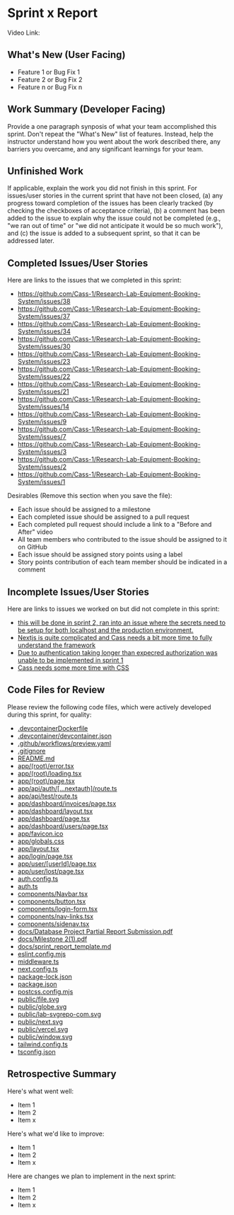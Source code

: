 # Sprint x Report 
Video Link: 
## What's New (User Facing)
 * Feature 1 or Bug Fix 1
 * Feature 2 or Bug Fix 2
 * Feature n or Bug Fix n

## Work Summary (Developer Facing)
Provide a one paragraph synposis of what your team accomplished this sprint. Don't repeat the "What's New" list of features. Instead, help the instructor understand how you went about the work described there, any barriers you overcame, and any significant learnings for your team.

## Unfinished Work
If applicable, explain the work you did not finish in this sprint. For issues/user stories in the current sprint that have not been closed, (a) any progress toward completion of the issues has been clearly tracked (by checking the checkboxes of  acceptance criteria), (b) a comment has been added to the issue to explain why the issue could not be completed (e.g., "we ran out of time" or "we did not anticipate it would be so much work"), and (c) the issue is added to a subsequent sprint, so that it can be addressed later.

## Completed Issues/User Stories
Here are links to the issues that we completed in this sprint:

 * https://github.com/Cass-1/Research-Lab-Equipment-Booking-System/issues/38
 * https://github.com/Cass-1/Research-Lab-Equipment-Booking-System/issues/37
 * https://github.com/Cass-1/Research-Lab-Equipment-Booking-System/issues/34
 * https://github.com/Cass-1/Research-Lab-Equipment-Booking-System/issues/30
 * https://github.com/Cass-1/Research-Lab-Equipment-Booking-System/issues/23
 * https://github.com/Cass-1/Research-Lab-Equipment-Booking-System/issues/22
 * https://github.com/Cass-1/Research-Lab-Equipment-Booking-System/issues/21
 * https://github.com/Cass-1/Research-Lab-Equipment-Booking-System/issues/14
 * https://github.com/Cass-1/Research-Lab-Equipment-Booking-System/issues/9
 * https://github.com/Cass-1/Research-Lab-Equipment-Booking-System/issues/7
 * https://github.com/Cass-1/Research-Lab-Equipment-Booking-System/issues/3
 * https://github.com/Cass-1/Research-Lab-Equipment-Booking-System/issues/2
 * https://github.com/Cass-1/Research-Lab-Equipment-Booking-System/issues/1

 Desirables (Remove this section when you save the file):
  * Each issue should be assigned to a milestone
  * Each completed issue should be assigned to a pull request
  * Each completed pull request should include a link to a "Before and After" video
  * All team members who contributed to the issue should be assigned to it on GitHub
  * Each issue should be assigned story points using a label
  * Story points contribution of each team member should be indicated in a comment
 
 ## Incomplete Issues/User Stories
 Here are links to issues we worked on but did not complete in this sprint:
 
 * [this will be done in sprint 2, ran into an issue where the secrets need to be setup for both localhost and the production environment.](https://github.com/Cass-1/Research-Lab-Equipment-Booking-System/issues/36)
 * [Nextjs is quite complicated and Cass needs a bit more time to fully understand the framework](https://github.com/Cass-1/Research-Lab-Equipment-Booking-System/issues/31)
 * [Due to authentication taking longer than expecred authorization was unable to be implemented in sprint 1](https://github.com/Cass-1/Research-Lab-Equipment-Booking-System/issues/8) 
 * [Cass needs some more time with CSS](https://github.com/Cass-1/Research-Lab-Equipment-Booking-System/issues/10)

## Code Files for Review
Please review the following code files, which were actively developed during this sprint, for quality:
 * [.devcontainerDockerfile](https://github.com/Cass-1/Research-Lab-Equipment-Booking-System/blob/main/.devcontainer/Dockerfile)
 * [.devcontainer/devcontainer.json](https://github.com/Cass-1/Research-Lab-Equipment-Booking-System/blob/main/.devcontainer/devcontainer.json)
 * [.github/workflows/preview.yaml](https://github.com/Cass-1/Research-Lab-Equipment-Booking-System/blob/main/.github/workflows/preview.yaml)
 * [.gitignore](https://github.com/Cass-1/Research-Lab-Equipment-Booking-System/blob/main/.gitignore)
 * [README.md](https://github.com/Cass-1/Research-Lab-Equipment-Booking-System/blob/main/README.md)
 * [app/(root)/error.tsx](https://github.com/Cass-1/Research-Lab-Equipment-Booking-System/blob/main/app/(root)/error.tsx)
 * [app/(root)/loading.tsx](https://github.com/Cass-1/Research-Lab-Equipment-Booking-System/blob/main/app/(root)/loading.tsx)
 * [app/(root)/page.tsx](https://github.com/Cass-1/Research-Lab-Equipment-Booking-System/blob/main/app/(root)/page.tsx)
 * [app/api/auth/[...nextauth]/route.ts](https://github.com/Cass-1/Research-Lab-Equipment-Booking-System/blob/main/app/api/auth/[...nextauth]/route.ts)
 * [app/api/test/route.ts](https://github.com/Cass-1/Research-Lab-Equipment-Booking-System/blob/main/app/api/test/route.ts)
 * [app/dashboard/invoices/page.tsx](https://github.com/Cass-1/Research-Lab-Equipment-Booking-System/blob/main/app/dashboard/invoices/page.tsx)
 * [app/dashboard/layout.tsx](https://github.com/Cass-1/Research-Lab-Equipment-Booking-System/blob/main/app/dashboard/layout.tsx)
 * [app/dashboard/page.tsx](https://github.com/Cass-1/Research-Lab-Equipment-Booking-System/blob/main/app/dashboard/page.tsx)
 * [app/dashboard/users/page.tsx](https://github.com/Cass-1/Research-Lab-Equipment-Booking-System/blob/main/app/dashboard/users/page.tsx)
 * [app/favicon.ico](https://github.com/Cass-1/Research-Lab-Equipment-Booking-System/blob/main/app/favicon.ico)
 * [app/globals.css](https://github.com/Cass-1/Research-Lab-Equipment-Booking-System/blob/main/app/globals.css)
 * [app/layout.tsx](https://github.com/Cass-1/Research-Lab-Equipment-Booking-System/blob/main/app/layout.tsx)
 * [app/login/page.tsx](https://github.com/Cass-1/Research-Lab-Equipment-Booking-System/blob/main/app/login/page.tsx)
 * [app/user/[userId]/page.tsx](https://github.com/Cass-1/Research-Lab-Equipment-Booking-System/blob/main/app/user/[userId]/page.tsx)
 * [app/user/lost/page.tsx](https://github.com/Cass-1/Research-Lab-Equipment-Booking-System/blob/main/app/user/lost/page.tsx)
 * [auth.config.ts](https://github.com/Cass-1/Research-Lab-Equipment-Booking-System/blob/main/auth.config.ts)
 * [auth.ts](https://github.com/Cass-1/Research-Lab-Equipment-Booking-System/blob/main/auth.ts)
 * [components/Navbar.tsx](https://github.com/Cass-1/Research-Lab-Equipment-Booking-System/blob/main/components/Navbar.tsx)
 * [components/button.tsx](https://github.com/Cass-1/Research-Lab-Equipment-Booking-System/blob/main/components/button.tsx)
 * [components/login-form.tsx](https://github.com/Cass-1/Research-Lab-Equipment-Booking-System/blob/main/components/login-form.tsx)
 * [components/nav-links.tsx](https://github.com/Cass-1/Research-Lab-Equipment-Booking-System/blob/main/components/nav-links.tsx)
 * [components/sidenav.tsx](https://github.com/Cass-1/Research-Lab-Equipment-Booking-System/blob/main/components/sidenav.tsx)
 * [docs/Database Project Partial Report Submission.pdf](https://github.com/Cass-1/Research-Lab-Equipment-Booking-System/blob/main/docs/Database%20Project%20Partial%20Report%20Submission.pdf)
 * [docs/Milestone 2(1).pdf](https://github.com/Cass-1/Research-Lab-Equipment-Booking-System/blob/main/docs/Milestone%202(1).pdf)
 * [docs/sprint_report_template.md](https://github.com/Cass-1/Research-Lab-Equipment-Booking-System/blob/main/docs/sprint_report_template.md)
 * [eslint.config.mjs](https://github.com/Cass-1/Research-Lab-Equipment-Booking-System/blob/main/eslint.config.mjs)
 * [middleware.ts](https://github.com/Cass-1/Research-Lab-Equipment-Booking-System/blob/main/middleware.ts)
 * [next.config.ts](https://github.com/Cass-1/Research-Lab-Equipment-Booking-System/blob/main/next.config.ts)
 * [package-lock.json](https://github.com/Cass-1/Research-Lab-Equipment-Booking-System/blob/main/package-lock.json)
 * [package.json](https://github.com/Cass-1/Research-Lab-Equipment-Booking-System/blob/main/package.json)
 * [postcss.config.mjs](https://github.com/Cass-1/Research-Lab-Equipment-Booking-System/blob/main/postcss.config.mjs)
 * [public/file.svg](https://github.com/Cass-1/Research-Lab-Equipment-Booking-System/blob/main/public/file.svg)
 * [public/globe.svg](https://github.com/Cass-1/Research-Lab-Equipment-Booking-System/blob/main/public/globe.svg)
 * [public/lab-svgrepo-com.svg](https://github.com/Cass-1/Research-Lab-Equipment-Booking-System/blob/main/public/lab-svgrepo-com.svg)
 * [public/next.svg](https://github.com/Cass-1/Research-Lab-Equipment-Booking-System/blob/main/public/next.svg)
 * [public/vercel.svg](https://github.com/Cass-1/Research-Lab-Equipment-Booking-System/blob/main/public/vercel.svg)
 * [public/window.svg](https://github.com/Cass-1/Research-Lab-Equipment-Booking-System/blob/main/public/window.svg)
 * [tailwind.config.ts](https://github.com/Cass-1/Research-Lab-Equipment-Booking-System/blob/main/tailwind.config.ts)
 * [tsconfig.json](https://github.com/Cass-1/Research-Lab-Equipment-Booking-System/blob/main/tsconfig.json)
 
## Retrospective Summary
Here's what went well:
  * Item 1
  * Item 2
  * Item x
 
Here's what we'd like to improve:
   * Item 1
   * Item 2
   * Item x
  
Here are changes we plan to implement in the next sprint:
   * Item 1
   * Item 2
   * Item x